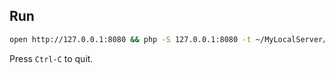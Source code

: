 ## Run

```sh
open http://127.0.0.1:8080 && php -S 127.0.0.1:8080 -t ~/MyLocalServer/getWeb
```

Press `Ctrl-C` to quit.